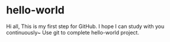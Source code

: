 # hello-world
Hi all,
    This is my first step for GitHub. I hope I can study with you continuously~
    Use git to complete hello-world project.
